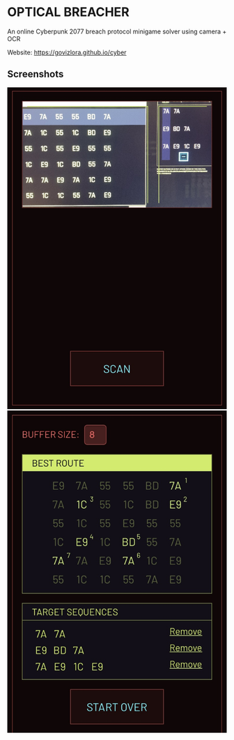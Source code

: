 # OPTICAL BREACHER

An online Cyberpunk 2077 breach protocol minigame solver using camera + OCR

Website: https://govizlora.github.io/cyber

## Screenshots
![Screenshot 1](assets/sc1.PNG)
![Screenshot 2](assets/sc2.PNG)